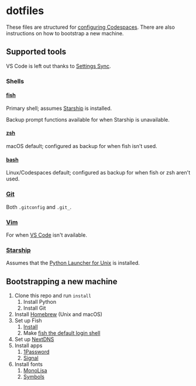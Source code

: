# dotfiles

These files are structured for [configuring Codespaces](https://docs.github.com/en/codespaces/customizing-your-codespace/personalizing-codespaces-for-your-account#dotfiles). There are also instructions on how to bootstrap a new machine.

## Supported tools

VS Code is left out thanks to [Settings Sync](https://code.visualstudio.com/docs/editor/settings-sync).

### Shells

#### [fish](https://fishshell.com/)

Primary shell; assumes [Starship](https://starship.rs/) is installed.

Backup prompt functions available for when Starship is unavailable.


#### [zsh](https://zsh.sourceforge.io/)

macOS default; configured as backup for when fish isn't used.


#### [bash](https://www.gnu.org/software/bash/)

Linux/Codespaces default; configured as backup for when fish or zsh aren't used.


### [Git](https://git-scm.com/)

Both `.gitconfig` and `.git_`.


### [Vim](https://www.vim.org/)

For when [VS Code](https://code.visualstudio.com/) isn't available.


### [Starship](https://starship.rs/)

Assumes that the [Python Launcher for Unix](https://github.com/brettcannon/python-launcher) is installed.


## Bootstrapping a new machine

1. Clone this repo and run `install`
   1. Install Python
   1. Install Git
1. Install [Homebrew](https://brew.sh/) (Unix and macOS)
1. Set up Fish
   1. [Install](https://fishshell.com/)
   1. Make [fish the default login shell](https://fishshell.com/docs/current/#default-shell)
1. Set up [NextDNS](https://my.nextdns.io/)
1. Install apps
   1. [1Password](https://1password.com/)
   1. [Signal](https://signal.org/)
1. Install fonts
   1. [MonoLisa](https://www.monolisa.dev/orders)
   2. [Symbols](https://www.nerdfonts.com/font-downloads)
